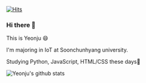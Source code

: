 [![Hits](https://hits.seeyoufarm.com/api/count/incr/badge.svg?url=https%3A%2F%2Fgithub.com%2FkiteB&count_bg=%2379C83D&title_bg=%23555555&icon=&icon_color=%23E7E7E7&title=hits&edge_flat=false)](https://hits.seeyoufarm.com)


### Hi there 👋

<!--
**kiteB/kiteB** is a ✨ _special_ ✨ repository because its `README.md` (this file) appears on your GitHub profile.

- 🔭 I’m currently working on ...
- 🌱 I’m currently learning ...
- 👯 I’m looking to collaborate on ...
- 🤔 I’m looking for help with ...
- 💬 Ask me about ...
- 📫 How to reach me: ...
- 😄 Pronouns: ...
- ⚡ Fun fact: ...
-->

This is Yeonju :smile: 

I'm majoring in IoT at Soonchunhyang university.

Studying Python, JavaScript, HTML/CSS these days:yellow_heart:




![Yeonju's github stats](https://github-readme-stats.vercel.app/api?username=Kinetic27&show_icons=true)
